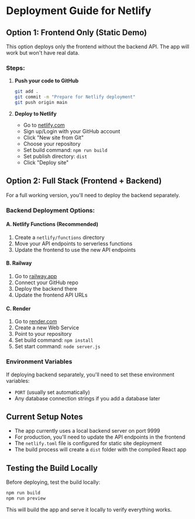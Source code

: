 # Deployment Guide for Netlify

## Option 1: Frontend Only (Static Demo)

This option deploys only the frontend without the backend API. The app will work but won't have real data.

### Steps:
1. **Push your code to GitHub**
   ```bash
   git add .
   git commit -m "Prepare for Netlify deployment"
   git push origin main
   ```

2. **Deploy to Netlify**
   - Go to [netlify.com](https://netlify.com)
   - Sign up/Login with your GitHub account
   - Click "New site from Git"
   - Choose your repository
   - Set build command: `npm run build`
   - Set publish directory: `dist`
   - Click "Deploy site"

## Option 2: Full Stack (Frontend + Backend)

For a full working version, you'll need to deploy the backend separately.

### Backend Deployment Options:

#### A. Netlify Functions (Recommended)
1. Create a `netlify/functions` directory
2. Move your API endpoints to serverless functions
3. Update the frontend to use the new API endpoints

#### B. Railway
1. Go to [railway.app](https://railway.app)
2. Connect your GitHub repo
3. Deploy the backend there
4. Update the frontend API URLs

#### C. Render
1. Go to [render.com](https://render.com)
2. Create a new Web Service
3. Point to your repository
4. Set build command: `npm install`
5. Set start command: `node server.js`

### Environment Variables
If deploying backend separately, you'll need to set these environment variables:
- `PORT` (usually set automatically)
- Any database connection strings if you add a database later

## Current Setup Notes

- The app currently uses a local backend server on port 9999
- For production, you'll need to update the API endpoints in the frontend
- The `netlify.toml` file is configured for static site deployment
- The build process will create a `dist` folder with the compiled React app

## Testing the Build Locally

Before deploying, test the build locally:
```bash
npm run build
npm run preview
```

This will build the app and serve it locally to verify everything works. 
